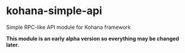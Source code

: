 kohana-simple-api
=================

Simple RPC-like API module for Kohana framework

**This module is an early alpha version so everything may be changed later.**
